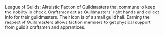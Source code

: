 League of Guilds: Altruistic Faction of Guildmasters that commune to keep the nobility in check. Craftsmen act as Guildmasters’ right hands and collect info for their guildmasters. Their icon is of a small guild hall. Earning the respect of Guildmasters allows faction members to get physical support from guild’s craftsmen and apprentices.